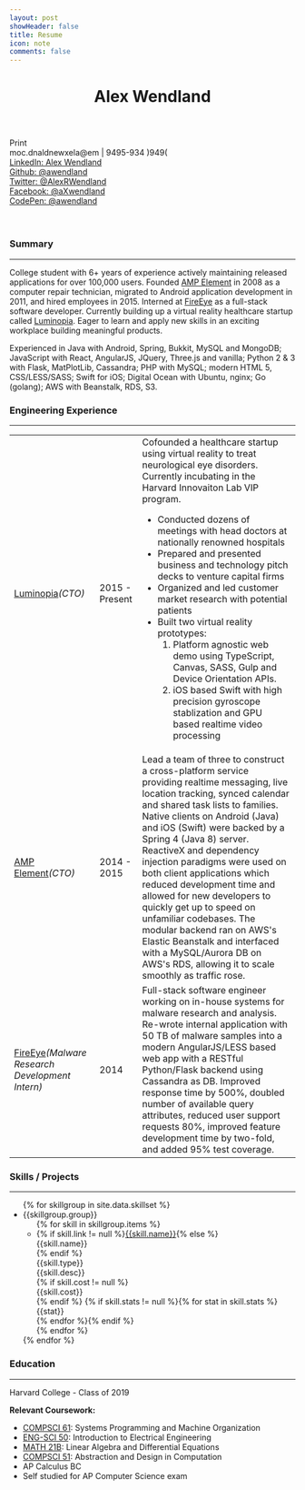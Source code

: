 ```yaml
---
layout: post
showHeader: false
title: Resume
icon: note
comments: false
---
```

<header class="print-header"><h1><span>Alex Wendland</span></h1></header>
<div class="initiate-print-box">
  <a onclick="window.print()" class="button initiate-print">Print</a>
</div>

<div class="print-social-links">
  <span class="obscure">moc.dnaldnewxela@em</span> | <span class="obscure">9495-934 )949(</span></br>
  <a href="http://www.linkedin.com/in/alexrwendland">LinkedIn: Alex Wendland</a></br>
  <a href="https://github.com/awendland/">Github: @awendland</a></br>
  <a href="https://twitter.com/AlexRWendland">Twitter: @AlexRWendland</a></br>
  <a href="https://www.facebook.com/aXwendland">Facebook: @aXwendland</a></br>
  <a href="http://codepen.io/awendland/">CodePen: @awendland</a></br></br></br>
</div>

### Summary
___

College student with 6+ years of experience actively maintaining released applications for over 100,000 users. Founded [AMP Element](http://ampelement.com) in 2008 as a computer repair technician, migrated to Android application development in 2011, and hired employees in 2015. Interned at [FireEye](http://fireeye.com) as a full-stack software developer. Currently building up a virtual reality healthcare startup called [Luminopia](http://luminopia.org). Eager to learn and apply new skills in an exciting workplace building meaningful products.

Experienced in Java with Android, Spring, Bukkit, MySQL and MongoDB; JavaScript with React, AngularJS, JQuery, Three.js and vanilla; Python 2 & 3 with Flask, MatPlotLib, Cassandra; PHP with MySQL; modern HTML 5, CSS/LESS/SASS; Swift for iOS; Digital Ocean with Ubuntu, nginx; Go (golang); AWS with Beanstalk, RDS, S3.

### Engineering Experience
___
<table class="experience-table">
    <tr><td><a href="http://luminopia.org" class="print-link-ib">Luminopia</a><em class="experience--position">(CTO)</em></td><td>2015 - Present</td><td>
    Cofounded a healthcare startup using virtual reality to treat neurological eye disorders. Currently incubating in the Harvard Innovaiton Lab VIP program.
    <ul>
        <li>Conducted dozens of meetings with head doctors at nationally renowned hospitals</li>
        <li>Prepared and presented business and technology pitch decks to venture capital firms</li>
        <li>Organized and led customer market research with potential patients</li>
        <li>Built two virtual reality prototypes:
            <ol>
                <li>Platform agnostic web demo using TypeScript, Canvas, SASS, Gulp and Device Orientation APIs.</li>
                <li>iOS based Swift with high precision gyroscope stablization and GPU based realtime video processing</li>
            </ol>
    </ul>
    </td></tr>
    <tr><td><a href="http://ampelement.com" class="print-link-ib">AMP Element</a><em class="experience--position">(CTO)</em></td><td>2014 - 2015</td><td>Lead a team of three to construct a cross-platform service providing realtime messaging, live location tracking, synced calendar and shared task lists to families. Native clients on Android (Java) and iOS (Swift) were backed by a Spring 4 (Java 8) server. ReactiveX and dependency injection paradigms were used on both client applications which reduced development time and allowed for new developers to quickly get up to speed on unfamiliar codebases. The modular backend ran on AWS's Elastic Beanstalk and interfaced with a MySQL/Aurora DB on AWS's RDS, allowing it to scale smoothly as traffic rose.</td></tr>
    <tr><td><a href="http://fireeye.com" class="print-link-ib after-char-padding-left">FireEye</a><em class="experience--position">(Malware Research Development Intern)</em></td><td>2014</td><td>Full-stack software engineer working on in-house systems for malware research and analysis. Re-wrote internal application with 50 TB of malware samples into a modern AngularJS/LESS based web app with a RESTful Python/Flask backend using Cassandra as DB. Improved response time by 500%, doubled number of available query attributes, reduced user support requests 80%, improved feature development time by two-fold, and added 95% test coverage.</td></tr>
</table>

### Skills / Projects
___

<ul class="skills-list">
{% for skillgroup in site.data.skillset %}
    <li>
        <div class="group-name">{{skillgroup.group}}</div>
        <ul>
        {% for skill in skillgroup.items %}
            <li>
                {% if skill.link != null %}<a class="name" href="{{skill.link}}">{{skill.name}}</a>{% else %}<div class="name">{{skill.name}}</div>{% endif %}
                <div class="type">{{skill.type}}</div>
                <div class="desc">{{skill.desc}}</div>
                {% if skill.cost != null %}<div class="cost" >{{skill.cost}}</div>{% endif %}
                {% if skill.stats != null %}{% for stat in skill.stats %}<div class="stat" >{{stat}}</div>{% endfor %}{% endif %}
            </li>
        {% endfor %}
        </ul>
    </li>
{% endfor %}
</ul>

### Education
___

Harvard College - Class of 2019

**Relevant Coursework:**

  * [COMPSCI 61](http://cs61.seas.harvard.edu/): Systems Programming and Machine Organization
  * [ENG-SCI 50](http://isites.harvard.edu/course/colgsas-4499): Introduction to Electrical Engineering
  * [MATH 21B](http://sites.fas.harvard.edu/~math21b/): Linear Algebra and Differential Equations
  * [COMPSCI 51](http://cs51.io): Abstraction and Design in Computation
  * AP Calculus BC
  * Self studied for AP Computer Science exam
